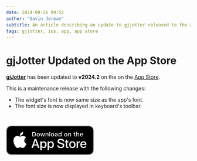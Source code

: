 ```yaml
---
date: 2024-09-26 09:52
author: "Gavin Jerman"
subtitle: An article describing an update to gjjotter released to the app store.
tags: gjjotter, ios, app, app store
---
```


# gjJotter Updated on the App Store

[**gjJotter**](/projects/gjJotter) has been updated to **v2024.2** on the on the [App Store](https://apps.apple.com/gb/app/gjjotter/id6698850903?platform=iphone).  

This is a maintenance release with the following changes:
- The widget's font is now same size as the app's font.
- The font size is now displayed in keyboard's toolbar.
<br>

[![download](/images/Download_on_the_App_Store_Badge_US-UK_RGB_blk_092917.svg)](https://apps.apple.com/gb/app/gjjotter/id6698850903?platform=iphone)
